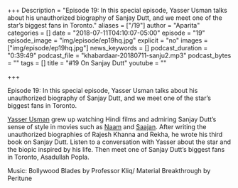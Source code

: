 +++
Description = "Episode 19: In this special episode, Yasser Usman talks about his unauthorized biography of Sanjay Dutt, and we meet one of the star’s biggest fans in Toronto."
aliases = ["/19"]
author = "Aparita"
categories = []
date = "2018-07-11T04:10:07-05:00"
episode = "19"
episode_image = "img/episode/ep19hq.jpg"
explicit = "no"
images = ["img/episode/ep19hq.jpg"]
news_keywords = []
podcast_duration = "0:39:49"
podcast_file = "khabardaar-20180711-sanju2.mp3"
podcast_bytes = ""
tags = []
title = "#19 On Sanjay Dutt"
youtube = ""

+++

Episode 19: In this special episode, Yasser Usman talks about his unauthorized biography of Sanjay Dutt, and we meet one of the star’s biggest fans in Toronto.

[Yasser Usman](https://www.juggernaut.in/books/sanjay-dutt-the-untold-story-of-bollywoods-bad-boy) grew up watching Hindi films and admiring Sanjay Dutt’s sense of style in movies such as [Naam](https://www.youtube.com/watch?v=1wn9l91LVpI) and [Saajan](https://www.youtube.com/watch?v=AKtNpEXqyoY). After writing the unauthorized biographies of Rajesh Khanna and Rekha, he wrote his third book on Sanjay Dutt. Listen to a conversation with Yasser about the star and the biopic inspired by his life. Then meet one of Sanjay Dutt’s biggest fans in Toronto, Asadullah Popla.

Music: Bollywood Blades by Professor Kliq/ Material Breakthrough by Peritune
